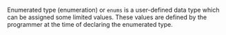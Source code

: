 Enumerated type (enumeration) or `enums` is a user-defined data type which can be assigned some limited values. These values are defined by the programmer at the time of declaring the enumerated type.
